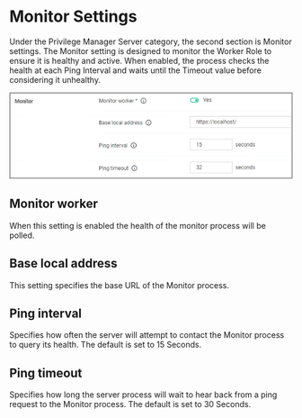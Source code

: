 [title]: # (Monitor Settings)
[tags]: # (general configuration)
[priority]: # (6)
# Monitor Settings

Under the Privilege Manager Server category, the second section is Monitor settings. The Monitor setting is designed to monitor the Worker Role to ensure it is healthy and active. When enabled, the process checks the health at each Ping Interval and waits until the Timeout value before considering it unhealthy.

![Privilege Manager Monitor](images/pm/monitor.png "Privilege Manager Monitor")

## Monitor worker

When this setting is enabled the health of the monitor process will be polled.

## Base local address

This setting specifies the base URL of the Monitor process.

## Ping interval

Specifies how often the server will attempt to contact the Monitor process to query its health. The default is set to 15 Seconds. 

## Ping timeout

Specifies how long the server process will wait to hear back from a ping request to the Monitor process. The default is set to 30 Seconds.
